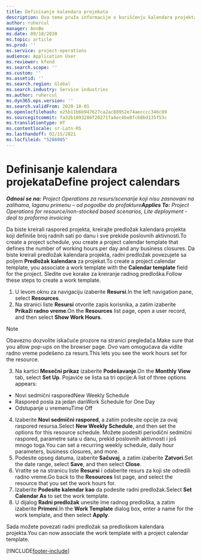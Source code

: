 ```yaml
---
title: Definisanje kalendara projekata
description: Ova tema pruža informacije o korišćenju kalendara projekta za praćenje rasporeda projekata.
author: ruhercul
manager: AnnBe
ms.date: 09/18/2020
ms.topic: article
ms.prod: ''
ms.service: project-operations
audience: Application User
ms.reviewer: kfend
ms.search.scope: ''
ms.custom: ''
ms.assetid: ''
ms.search.region: Global
ms.search.industry: Service industries
ms.author: ruhercul
ms.dyn365.ops.version: ''
ms.search.validFrom: 2020-10-01
ms.openlocfilehash: e25b11b6b947627ca2ac88952e74aecccc346c89
ms.sourcegitcommit: fa32b1893286f20271fa4ec4be8fc68bd135f53c
ms.translationtype: HT
ms.contentlocale: sr-Latn-RS
ms.lasthandoff: 02/15/2021
ms.locfileid: "5286985"
---
```

# <a name="define-project-calendars"></a><span data-ttu-id="255c0-103">Definisanje kalendara projekata</span><span class="sxs-lookup"><span data-stu-id="255c0-103">Define project calendars</span></span>

<span data-ttu-id="255c0-104">_**Odnosi se na:** Project Operations za resurs/scenarije koji nisu zasnovani na zalihama, laganu primenu – od pogodbe do profakture_</span><span class="sxs-lookup"><span data-stu-id="255c0-104">_**Applies To:** Project Operations for resource/non-stocked based scenarios, Lite deployment - deal to proforma invoicing_</span></span>

<span data-ttu-id="255c0-105">Da biste kreirali raspored projekta, kreirajte predložak kalendara projekta koji definiše broj radnih sati po danu i sve prekide poslovnih aktivnosti.</span><span class="sxs-lookup"><span data-stu-id="255c0-105">To create a project schedule, you create a project calendar template that defines the number of working hours per day and any business closures.</span></span> <span data-ttu-id="255c0-106">Da biste kreirali predložak kalendara projekta, radni predložak povezujete sa poljem **Predložak kalendara** za projekat.</span><span class="sxs-lookup"><span data-stu-id="255c0-106">To create a project calendar template, you associate a work template with the **Calendar template** field for the project.</span></span> <span data-ttu-id="255c0-107">Sledite ove korake za kreiranje radnog predloška.</span><span class="sxs-lookup"><span data-stu-id="255c0-107">Follow these steps to create a work template.</span></span>

1. <span data-ttu-id="255c0-108">U levom oknu za navigaciju izaberite **Resursi**.</span><span class="sxs-lookup"><span data-stu-id="255c0-108">In the left navigation pane, select **Resources**.</span></span> 
2. <span data-ttu-id="255c0-109">Na stranici liste **Resursi** otvorite zapis korisnika, a zatim izaberite **Prikaži radno vreme**.</span><span class="sxs-lookup"><span data-stu-id="255c0-109">On the **Resources** list page, open a user record, and then select **Show Work Hours**.</span></span>

  > [!NOTE]
  > <span data-ttu-id="255c0-110">Obavezno dozvolite iskačuće prozore na stranici pregledača.</span><span class="sxs-lookup"><span data-stu-id="255c0-110">Make sure that you allow pop-ups on the browser page.</span></span> <span data-ttu-id="255c0-111">Ovo vam omogućava da vidite radno vreme podešeno za resurs.</span><span class="sxs-lookup"><span data-stu-id="255c0-111">This lets you see the work hours set for the resource.</span></span>
  
3. <span data-ttu-id="255c0-112">Na kartici **Mesečni prikaz** izaberite **Podešavanje**.</span><span class="sxs-lookup"><span data-stu-id="255c0-112">On the **Monthly View** tab, select **Set Up**.</span></span> <span data-ttu-id="255c0-113">Pojaviće se lista sa tri opcije:</span><span class="sxs-lookup"><span data-stu-id="255c0-113">A list of three options appears:</span></span> 

  - <span data-ttu-id="255c0-114">Novi sedmični raspored</span><span class="sxs-lookup"><span data-stu-id="255c0-114">New Weekly Schedule</span></span>
  - <span data-ttu-id="255c0-115">Raspored posla za jedan dan</span><span class="sxs-lookup"><span data-stu-id="255c0-115">Work Schedule for One Day</span></span>
  - <span data-ttu-id="255c0-116">Odstupanje u vremenu</span><span class="sxs-lookup"><span data-stu-id="255c0-116">Time Off</span></span>

4. <span data-ttu-id="255c0-117">Izaberite **Novi sedmični raspored**, a zatim podesite opcije za ovaj raspored resursa.</span><span class="sxs-lookup"><span data-stu-id="255c0-117">Select **New Weekly Schedule**, and then set the options for this resource schedule.</span></span> <span data-ttu-id="255c0-118">Možete podesiti periodični sedmični raspored, parametre sata u danu, prekid poslovnih aktivnosti i još mnogo toga.</span><span class="sxs-lookup"><span data-stu-id="255c0-118">You can set a recurring weekly schedule, daily hour parameters, business closures, and more.</span></span>
5. <span data-ttu-id="255c0-119">Podesite opseg datuma, izaberite **Sačuvaj**, a zatim izaberite **Zatvori**.</span><span class="sxs-lookup"><span data-stu-id="255c0-119">Set the date range, select **Save**, and then select **Close**.</span></span> 
6. <span data-ttu-id="255c0-120">Vratite se na stranicu liste **Resursi** i odaberite resurs za koji ste odredili radno vreme.</span><span class="sxs-lookup"><span data-stu-id="255c0-120">Go back to the **Resources** list page, and select the resource that you set the work hours for.</span></span> 
7. <span data-ttu-id="255c0-121">Izaberite **Podesite kalendar kao** da podesite radni predložak.</span><span class="sxs-lookup"><span data-stu-id="255c0-121">Select **Set Calendar As** to set the work template.</span></span> 
8. <span data-ttu-id="255c0-122">U dijalog **Radni predložak** unesite ime radnog predloška, a zatim izaberite **Primeni**.</span><span class="sxs-lookup"><span data-stu-id="255c0-122">In the **Work Template** dialog box, enter a name for the work template, and then select **Apply**.</span></span> 

<span data-ttu-id="255c0-123">Sada možete povezati radni predložak sa predloškom kalendara projekta.</span><span class="sxs-lookup"><span data-stu-id="255c0-123">You can now associate the work template with a project calendar template.</span></span>


[!INCLUDE[footer-include](../includes/footer-banner.md)]